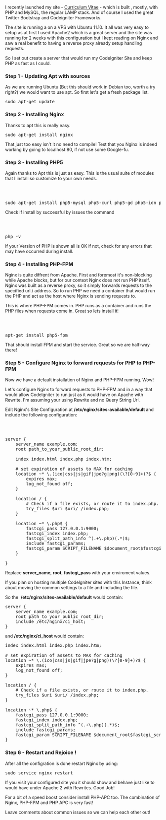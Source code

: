 I recently launched my site - <a href="http://www.curriculumvitae.co.za/" target="_blank">Curriculum Vitae</a> - which is built , mostly, with PHP and MySQL, the regular LAMP stack. And of course I used the great Twitter Bootstrap and Codeigniter Frameworks.

The site is running a on a VPS with Ubuntu 11.10. It all was very easy to setup as at first I used Apache2 which is a great server and the site was running for 2 weeks with this configuration but I kept reading on Nginx and saw a real benefit to having a reverse proxy already setup handling requests.

So I set out create a server that would run my CodeIgniter Site and keep PHP as fast as I could.

### Step 1 - Updating Apt with sources

As we are running Ubuntu (But this should work in Debian too, worth a try right?) we would want to use apt. So first let's get a fresh package list.

<pre class="prettyprint">
sudo apt-get update
</pre>

### Step 2 - Installing Nginx

Thanks to apt this is really easy.

<pre class="prettyprint">sudo apt-get install nginx</pre>

That just too easy isn't it no need to compile! Test that you Nginx is indeed working by going to localhost:80, if not use some Google-fu.

<h3>Step 3 - Installing PHP5</h3>

Again thanks to Apt this is just as easy. This is the&nbsp;usual&nbsp;suite of modules that I install so customize to your own needs.

<br />
&nbsp;

<pre class="prettyprint">sudo apt-get install php5-mysql php5-curl php5-gd php5-idn php-pear php5-imagick php5-imap php5-mcrypt php5-memcache php5-ming php5-ps php5-pspell php5-recode php5-snmp php5-sqlite php5-tidy php5-xmlrpc php5-xsl</pre>

Check if install by&nbsp;successful by issues the command

<br /><br />

<pre class="prettyprint">php -v</pre>

If your Version of PHP is shown all is OK if not, check for any errors that may have&nbsp;occurred&nbsp;during install.

<h3>Step 4 - Installing PHP-FPM</h3>

Nginx is quite diffrent from Apache. First and foremost it's non-blocking while Apache blocks, but for our context Nginx does not run PHP itself. Nginx was built as a reverse proxy, so it simply forwards requests to the specified url / address. So to run PHP we need a container that would run the PHP and act as the host where Nginx is sending requests to.

This is where PHP-FPM comes in. PHP runs as a container and runs the PHP files when requests come in. Great so lets install it!

<br />
&nbsp;

<pre class="prettyprint">apt-get install php5-fpm</pre>

That should install FPM and start the service. Great so we are half-way there!

<h3>Step 5 - Configure Nginx to forward requests for PHP to PHP-FPM</h3>

Now we have a default installation of Nginx and PHP-FPM running. Wow!

Let's configure Nginx to forward requests to PHP-FPM and in a way that would allow CodeIgniter to run just as it would have on Apache with Rewrite. I'm assuming your using Rewrite and no Query String Url.

Edit Nginx's Site Configuration at&nbsp;<b>/etc/nginx/sites-available/default </b>and include the following configuration:

<br /><br />

<pre class="prettyprint">
server {
    server_name example.com;
    root path_to_your_public_root_dir;
    
    index index.html index.php index.htm;

    # set expiration of assets to MAX for caching
    location ~* \.(ico|css|js|gif|jpe?g|png)(\?[0-9]+)?$ {
        expires max;
        log_not_found off;
    }

    location / {
        # Check if a file exists, or route it to index.php.
        try_files $uri $uri/ /index.php;
    }

    location ~* \.php$ {
        fastcgi_pass 127.0.0.1:9000;
        fastcgi_index index.php;
        fastcgi_split_path_info ^(.+\.php)(.*)$;
        include fastcgi_params;
        fastcgi_param SCRIPT_FILENAME $document_root$fastcgi_script_name;
    }

}
</pre>

Replace <b>server_name</b>, <b>root</b>, <b>fastcgi_pass </b>with your enviroment values.

If you plan on hosting multiple CodeIgniter sites with this Instance, think about moving the common settings to a file and including the file.<br />

So the&nbsp;
<b>/etc/nginx/sites-available/default</b>&nbsp;would contain:

<pre class="prettyprint">
server {
    server_name example.com;
    root path_to_your_public_root_dir;
    include /etc/nginx/ci_host;
}
</pre>

and <b>/etc/nginx/ci_host</b> would contain:

<pre  class="prettyprint">
index index.html index.php index.htm;

# set expiration of assets to MAX for caching
location ~* \.(ico|css|js|gif|jpe?g|png)(\?[0-9]+)?$ {
    expires max;
    log_not_found off;
}

location / {
    # Check if a file exists, or route it to index.php.
    try_files $uri $uri/ /index.php;
}

location ~* \.php$ {
    fastcgi_pass 127.0.0.1:9000;
    fastcgi_index index.php;
    fastcgi_split_path_info ^(.+\.php)(.*)$;
    include fastcgi_params;
    fastcgi_param SCRIPT_FILENAME $document_root$fastcgi_script_name;
}
</pre>

### Step 6 - Restart and Rejoice !

After all the configration is done restart Nginx by using:

<pre class="prettyprint">sudo service nginx restart</pre>

If you visit your configured site you it should show and behave just like to would have under Apache 2 with Rewrites. Good Job!

For a bit of a speed boost consider install PHP-APC too. The combination of Nginx, PHP-FPM and PHP APC is very fast!

Leave comments about common issues so we can help each other out!
